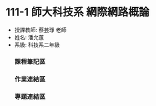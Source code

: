 111-1 師大科技系 網際網路概論
===================================
  * 授課教師: 蔡芸琤 老師
  * 姓名: 潘允蕙
  * 系級: 科技系二年級
      ### 課程筆記區
      ### 作業連結區
      ### 專題連結區
  
